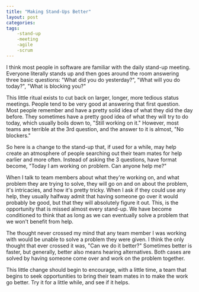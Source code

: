 ```yaml
---
title: "Making Stand-Ups Better"
layout: post
categories:
tags:
    -stand-up
    -meeting
    -agile
    -scrum
---
```


I think most people in software are familiar with the daily stand-up meeting. Everyone literally stands up and then
goes around the room answering three basic questions: "What did you do yesterday?", "What will you do today?", "What is
blocking you?"

This little ritual exists to cut back on larger, longer, more tedious status meetings. People tend to be very good at
answering that first question. Most people remember and have a pretty solid idea of what they did the day before. They
sometimes have a pretty good idea of what they will try to do today, which usually boils down to, "Still working on it." 
However, most teams are terrible at the 3rd question, and the answer to it is almost, "No blockers." 

So here is a change to the stand-up that, if used for a while, may help create an atmosphere of people searching out their
team mates for help earlier and more often. Instead of asking the 3 questions, have format become, "Today I am working on <some problem>
problem. Can anyone help me?"

When I talk to team members about what they're working on, and what problem they are trying to solve, they will go on
and on about the problem, it's intricacies, and how it's pretty tricky. When I ask if they could use any help, they usually
halfway admit that having someone go over it would probably be good, but that they will absolutely figure it out. This,
is the opportunity that is missed almost every stand-up. We have become conditioned to think that as long as we can 
eventually solve a problem that we won't benefit from help. 

The thought never crossed my mind that any team member I was working with would be unable to solve a problem they were
given. I think the only thought that ever crossed it was, "Can we do it better?" Sometimes better is faster, but generally,
better also means hearing alternatives. Both cases are solved by having someone come over and work on the problem together.

This little change should begin to encourage, with a little time, a team that begins to seek opportunities to bring their
team mates in to make the work go better. Try it for a little while, and see if it helps.
